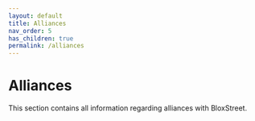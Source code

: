 ```yaml
---
layout: default
title: Alliances
nav_order: 5
has_children: true
permalink: /alliances
---
```


# Alliances
This section contains all information regarding alliances with BloxStreet.
